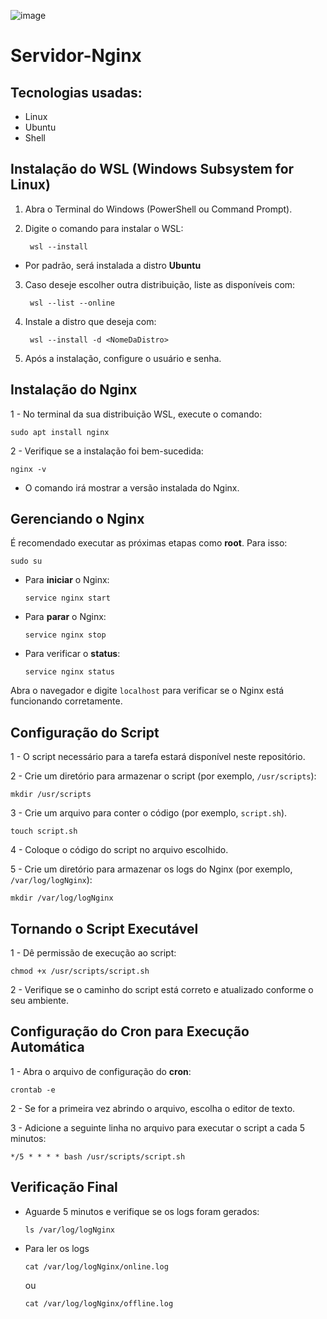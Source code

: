 ![image](https://github.com/user-attachments/assets/68e2964b-8879-41f0-a07a-620abdd4194c)<h1>Servidor-Nginx</h1> 

<h2>Tecnologias usadas:</h2>

- Linux 
- Ubuntu
- Shell 

<h2>Instalação do WSL (Windows Subsystem for Linux)</h2>

1. Abra o Terminal do Windows (PowerShell ou Command Prompt).
2. Digite o comando para instalar o WSL:
   
        wsl --install
- Por padrão, será instalada a distro <b>Ubuntu</b>

3. Caso deseje escolher outra distribuição, liste as disponíveis com:
  
        wsl --list --online
  
4. Instale a distro que deseja com:
  
        wsl --install -d <NomeDaDistro>
  
5. Após a instalação, configure o usuário e senha.

<h2>Instalação do Nginx</h2>
1 - No terminal da sua distribuição WSL, execute o comando:

    sudo apt install nginx


2 - Verifique se a instalação foi bem-sucedida:

    nginx -v
- O comando irá mostrar a versão instalada do Nginx.

<h2>Gerenciando o Nginx</h2>
É recomendado executar as próximas etapas como <b>root</b>. Para isso:

    sudo su
- Para <b>iniciar</b> o Nginx:

      service nginx start
- Para <b>parar</b> o Nginx:

      service nginx stop
- Para verificar o <b>status</b>:

      service nginx status

Abra o navegador e digite `localhost` para verificar se o Nginx está funcionando corretamente.

<h2>Configuração do Script</h2>
1 - O script necessário para a tarefa estará disponível neste repositório.

2 - Crie um diretório para armazenar o script (por exemplo, `/usr/scripts`):

    mkdir /usr/scripts
3 - Crie um arquivo para conter o código (por exemplo, `script.sh`).

    touch script.sh

4 - Coloque o código do script no arquivo escolhido.

5 - Crie um diretório para armazenar os logs do Nginx (por exemplo, `/var/log/logNginx`):

    mkdir /var/log/logNginx
<h2>Tornando o Script Executável</h2>
1 - Dê permissão de execução ao script:

    chmod +x /usr/scripts/script.sh

2 - Verifique se o caminho do script está correto e atualizado conforme o seu ambiente.

<h2>Configuração do Cron para Execução Automática</h2>
1 - Abra o arquivo de configuração do <b>cron</b>:

    crontab -e 

2 - Se for a primeira vez abrindo o arquivo, escolha o editor de texto.

3 - Adicione a seguinte linha no arquivo para executar o script a cada 5 minutos:

    */5 * * * * bash /usr/scripts/script.sh

<h2>Verificação Final</h2>

- Aguarde 5 minutos e verifique se os logs foram gerados:

      ls /var/log/logNginx
- Para ler os logs

      cat /var/log/logNginx/online.log
  ou

      cat /var/log/logNginx/offline.log
